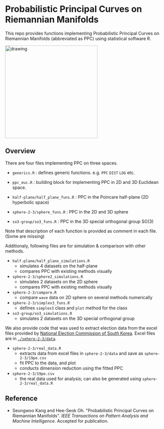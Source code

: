 # Probabilistic Principal Curves on Riemannian Manifolds

This repo provides functions implementing Probabilistic Principal Curves on Riemannian Manifolds (abbreviated as PPC) using statistical software R. 

<img src="sphere2-50.gif" alt="drawing" width="300"/>



## Overview

There are four files implementing PPC on three spaces.

- `generics.R` : defines generic functions. e.g. `PPC` `DIST` `LOG` etc.

- `ppc_euc.R` : building block for implementing PPC in 2D and 3D Euclidean space.

- `half-plane/half_plane_funs.R` : PPC in the Poincare half-plane (2D hyperbolic space)
- `sphere-2-3/sphere_funs.R` : PPC in the 2D and 3D sphere
- `so3-group/so3_funs.R` : PPC in the 3D special orthogonal group SO(3)

Note that description of each function is provided as comment in each file. (Some are missing)



Additionaly, following files are for simulation & comparison with other methods.

- `half-plane/half_plane_simulations.R` 
  - simulates 4 datasets on the half-plane
  - compares PPC with existing methods visually
- `sphere-2-3/sphere2_simulations.R` 
  - simulates 2 datasets on the 2D sphere
  - compares PPC with existing methods visually
- `sphere-2-3/compare.R` 
  - compare `wave` data on 2D sphere on several methods numerically
- `sphere-2-3/simplex3_funs.R` 
  - defines `simplex3` class and `plot` method for the class
- `so3-group/so3_simulations.R`
  - simulates 2 datasets on the 3D special orthogonal group



We also provide code that was used to extract election data from the excel files provided by [National Election Commission of South Korea](http://info.nec.go.kr). Excel files are in [`./sphere-2-3/data`](./sphere-2-3/data).

- `sphere-2-3/real_data.R` 
  - extracts data from excel files in `sphere-2-3/data` and save as `sphere-2-3/19pe.csv`
  - fit PPC to the data, and plot
  - conducts dimension reduction using the fitted PPC
- `sphere-2-3/19pe.csv` 
  - the real data used for analysis; can also be generated using `sphere-2-3/real_data.R`



## Reference

- Seungwoo Kang and Hee-Seok Oh. "Probabilistic Principal Curves on Riemannian Manifolds". *IEEE Transactions on Pattern Analysis and Machine Intelligence*. Accepted for publication.